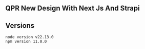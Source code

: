 ## QPR New Design With Next Js And Strapi

## Versions

```
node version v22.13.0
npm version 11.0.0
```
